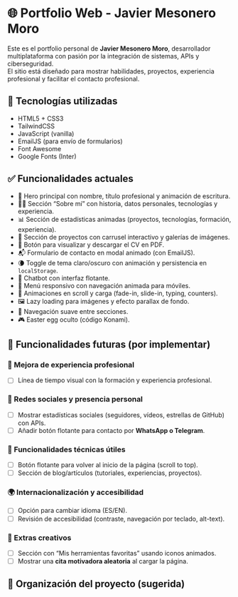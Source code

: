 # 🌐 Portfolio Web - Javier Mesonero Moro

Este es el portfolio personal de **Javier Mesonero Moro**, desarrollador multiplataforma con pasión por la integración de sistemas, APIs y ciberseguridad.  
El sitio está diseñado para mostrar habilidades, proyectos, experiencia profesional y facilitar el contacto profesional.

## 🚀 Tecnologías utilizadas

- HTML5 + CSS3
- TailwindCSS
- JavaScript (vanilla)
- EmailJS (para envío de formularios)
- Font Awesome
- Google Fonts (Inter)

## ✅ Funcionalidades actuales

- 🌟 Hero principal con nombre, título profesional y animación de escritura.
- 🧑‍💻 Sección “Sobre mí” con historia, datos personales, tecnologías y experiencia.
- 📊 Sección de estadísticas animadas (proyectos, tecnologías, formación, experiencia).
- 💼 Sección de proyectos con carrusel interactivo y galerías de imágenes.
- 📄 Botón para visualizar y descargar el CV en PDF.
- 📬 Formulario de contacto en modal animado (con EmailJS).
- 🌘 Toggle de tema claro/oscuro con animación y persistencia en `localStorage`.
- 🤖 Chatbot con interfaz flotante.
- 📱 Menú responsivo con navegación animada para móviles.
- 🔁 Animaciones en scroll y carga (fade-in, slide-in, typing, counters).
- 🖼️ Lazy loading para imágenes y efecto parallax de fondo.
- 🧭 Navegación suave entre secciones.
- 🎮 Easter egg oculto (código Konami).

## 🧩 Funcionalidades futuras (por implementar)

### 🔁 Mejora de experiencia profesional
- [ ] Línea de tiempo visual con la formación y experiencia profesional.

### 📱 Redes sociales y presencia personal
- [ ] Mostrar estadísticas sociales (seguidores, vídeos, estrellas de GitHub) con APIs.
- [ ] Añadir botón flotante para contacto por **WhatsApp o Telegram**.

### 🧠 Funcionalidades técnicas útiles
- [ ] Botón flotante para volver al inicio de la página (scroll to top).
- [ ] Sección de blog/artículos (tutoriales, experiencias, proyectos).

### 🌍 Internacionalización y accesibilidad
- [ ] Opción para cambiar idioma (ES/EN).
- [ ] Revisión de accesibilidad (contraste, navegación por teclado, alt-text).

### 🎨 Extras creativos
- [ ] Sección con “Mis herramientas favoritas” usando iconos animados.
- [ ] Mostrar una **cita motivadora aleatoria** al cargar la página.

## 📂 Organización del proyecto (sugerida)


